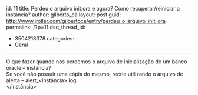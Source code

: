 id: 11
title: Perdeu o arquivo init.ora e agora? Como recuperar/reiniciar a instância?
author: gilberto_ca
layout: post
guid: http://www.jroller.com/gilbertoca/entry/perdeu_o_arquivo_init_ora
permalink: /?p=11
dsq_thread_id:
  - 3504218378
categories:
  - Geral
---
<!-- google_ad_section_start -->

O que fazer quando n&#243;s perdemos o arquivo de inicializa&#231;&#227;o de um banco oracle &#8211; inst&#226;ncia?  
Se voc&#234; n&#227;o possuir uma c&#243;pia do mesmo, recrie utilizando o arquivo de alerta &#8211; alert_<inst&#226;ncia>.log.  
</inst&#226;ncia>

<!-- google_ad_section_end -->